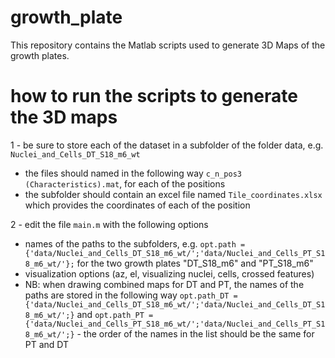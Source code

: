# growth_plate
This repository contains the Matlab scripts used to generate 3D Maps of the growth plates.


# how to run the scripts to generate the 3D maps

1 - be sure to store each of the dataset in a subfolder of the folder data, e.g. ```Nuclei_and_Cells_DT_S18_m6_wt```
  * the files should named in the following way ```c_n_pos3 (Characteristics).mat```, for each of the positions
  * the subfolder should contain an excel file named ```Tile_coordinates.xlsx``` which provides the coordinates of each of the position
  
2 - edit the file ```main.m``` with the following options
  * names of the paths to the subfolders, e.g. ``` opt.path = {'data/Nuclei_and_Cells_DT_S18_m6_wt/';'data/Nuclei_and_Cells_PT_S18_m6_wt/'}; ``` for the two growth plates "DT_S18_m6" and "PT_S18_m6"
  * visualization options (az, el, visualizing nuclei, cells, crossed features)
  * NB: when drawing combined maps for DT and PT, the names of the paths are stored in the following way ```opt.path_DT = {'data/Nuclei_and_Cells_DT_S18_m6_wt/';'data/Nuclei_and_Cells_DT_S18_m6_wt/';}``` and ```opt.path_PT = {'data/Nuclei_and_Cells_PT_S18_m6_wt/';'data/Nuclei_and_Cells_PT_S18_m6_wt/';}``` - the order of the names in the list should be the same for PT and DT
  
